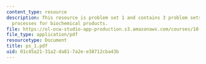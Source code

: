 ```yaml
---
content_type: resource
description: This resource is problem set 1 and contains 3 problem sets on separation
  processes for biochemical products.
file: https://ol-ocw-studio-app-production.s3.amazonaws.com/courses/10-445-separation-processes-for-biochemical-products-summer-2005/01c45a2131a2da817a2ee38712cba43b_ps_1.pdf
file_type: application/pdf
resourcetype: Document
title: ps_1.pdf
uid: 01c45a21-31a2-da81-7a2e-e38712cba43b
---
```


